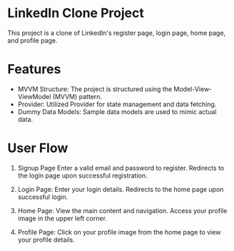 # LinkedIn Clone Project
This project is a clone of LinkedIn's register page, login page, home page, and profile page.

# Features
* MVVM Structure: The project is structured using the Model-View-ViewModel (MVVM) pattern.
* Provider: Utilized Provider for state management and data fetching.
* Dummy Data Models: Sample data models are used to mimic actual data.
# User Flow
1. Signup Page
Enter a valid email and password to register.
Redirects to the login page upon successful registration.

3. Login Page: 
  Enter your login details.
  Redirects to the home page upon successful login.

5. Home Page: 
  View the main content and navigation.
  Access your profile image in the upper left corner.

7. Profile Page: 
  Click on your profile image from the home page to view your profile details.
